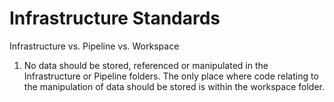 # Infrastructure Standards

Infrastructure vs. Pipeline vs. Workspace

1. No data should be stored, referenced or manipulated in the Infrastructure or Pipeline folders. The only place where code relating to the manipulation of data should be stored is within the workspace folder.